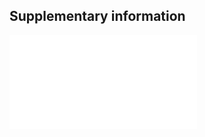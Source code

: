 ## Supplementary information

![
**Supplementary Figure 1**.
*k*-mer analysis of the short read sequencing dataset at $k=31$.
**A** *k*-mer distribution in the short read dataset before and after normalisation.
The peak at 84--216× coverage (highlighted in green) suggests a diploid genome with a haploid size of 967 Mb.
The haploid peak (22--56× coverage) indicates a high number of polymorphic sites in the single, male individual used to generate this dataset.
BBTools [@bushnellBBMapFastAccurate2014] estimated 2.1 polymorphisms per 100 bp in this dataset.
**B** Cumulative percentage of all *k*-mers *vs.* frequency.
72% of all *k*-mers are at 216× or lower coverage, indicating that the remaining 28% of *k*-mers are repetitive.
The earlier inflexion point at 48% suggests that *k*-mers in the region from 48--72% may also be from repetitive regions.
](fig/supplementary_figure_1.pdf)
